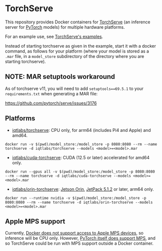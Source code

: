 # TorchServe

This repository provides Docker containers for [TorchServe](https://github.com/pytorch/serve) (an inference server for [PyTorch](https://github.com/pytorch/pytorch) models) for multiple hardware platforms.

For an example use, see [TorchServe's examples](https://github.com/pytorch/serve/tree/master/examples/object_detector/yolo/yolov8).

Instead of starting torchserve as given in the example, start it with a docker command, as follows for your platform (where your model is stored as a ```.mar``` file, in a ```model_store``` subdirectory of the directory where you are starting torchserve).

## NOTE: MAR setuptools workaround

As of torchserve v11, you will need to add ```setuptools==69.5.1``` to your ```requirements.txt``` when generating a MAR file:

https://github.com/pytorch/serve/issues/3176

## Platforms

* [iqtlabs/torchserve](https://hub.docker.com/r/iqtlabs/torchserve): CPU only, for arm64 (includes Pi4 and Apple) and amd64.

```docker run -v $(pwd)/model_store:/model_store -p 8080:8080 --rm --name torchserve -d iqtlabs/torchserve --models <model>=<model>.mar```

* [iqtlabs/cuda-torchserve](https://hub.docker.com/r/iqtlabs/cuda-torchserve): CUDA (12.5 or later) accelerated for amd64 only.

```docker run --gpus all -v $(pwd)/model_store:/model_store -p 8080:8080 --rm --name torchserve -d iqtlabs/cuda-torchserve --models <model>=<model>.mar```

* [iqtlabs/orin-torchserve](https://hub.docker.com/r/iqtlabs/orin-torchserve): [Jetson Orin](https://www.nvidia.com/en-us/autonomous-machines/embedded-systems/jetson-orin/), [JetPack 5.1.2](https://developer.nvidia.com/embedded/jetpack) or later, arm64 only.

```docker run --runtime nvidia -v $(pwd)/model_store:/model_store -p 8080:8080 --rm --name torchserve -d iqtlabs/orin-torchserve --models <model>=<model>.mar```

## Apple MPS support

Currently, [Docker does not support access to Apple MPS devices](https://github.com/pytorch/pytorch/issues/81224), so inference will be CPU only. However, [PyTorch itself does support MPS](https://developer.apple.com/metal/pytorch/), and so TorchServe could be run with MPS support outside a Docker container.
